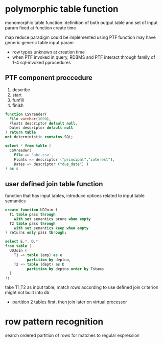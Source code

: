 # polymorphic table function
monomorphic table function: 
  definition of both output table and set of input param
  fixed at function create time

map reduce paradigm could be implemented using PTF
function may have generic generic table input param
- row types unknown at creation time
- when PTF invoked in query, RDBMS and PTF interact through family of 1-4 sql-invoked pprocedures

## PTF component proccedure
1. describe
2. start
3. funfill
4. finish

```sql
function CSVreader(
  File varchar(1000),
  Floats descriptor default null,
  Dates descriptor default null
) return table 
not deterministic contains SQL;

select * from table (
  CSVreader(
    File => 'abc.csv',
    Floats => descriptor ("principal","interest"),
    Dates => descriptor ("due_date") )
) as s
```

## user defined join table function
function that has input tables, introduce options related to input table semantics

```sql
create function UDJoin (
  T1 table pass through 
    with set semantics prune when empty
  T2 table pass through
    with set semantics keep when empty
) returns only pass through;

select E.*, D.*
from table (
  UDJoin (
    T1 => table (emp) as e
          partition by deptno,
    T2 => table (dept) as D
          partition by deptno order by Tstamp
  )
);
```
take T1,T2 as input table, match rows according to use defined join criterion might not built into db

- partition 2 tables first, then join later on virtual processor

# row pattern recognition
search ordered partition of rows for matches to regular expression


















